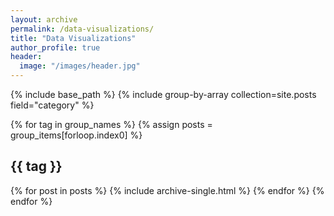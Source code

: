 ```yaml
---
layout: archive
permalink: /data-visualizations/
title: "Data Visualizations"
author_profile: true
header:
  image: "/images/header.jpg"
---
```



{% include base_path %}
{% include group-by-array collection=site.posts field="category" %}

{% for tag in group_names %}
  {% assign posts = group_items[forloop.index0] %}
  <h2 id="{{ tag | slugify }}" class="archive__subtitle">{{ tag }}</h2>
  {% for post in posts %}
    {% include archive-single.html %}
  {% endfor %}
{% endfor %}